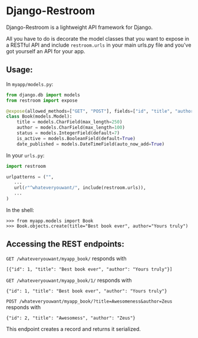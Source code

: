 # Django-Restroom

Django-Restroom is a lightweight API framework for Django.

All you have to do is decorate the model classes that you want to expose in a RESTful API and include `restroom.urls` in your main urls.py file and you've got yourself an API for your app.

## Usage:

In  `myapp/models.py`:

```python
from django.db import models
from restroom import expose

@expose(allowed_methods=["GET", "POST"], fields=["id", "title", "author"])
class Book(models.Model):
    title = models.CharField(max_length=250)
    author = models.CharField(max_length=100)
    status = models.IntegerField(default=7)
    is_active = models.BooleanField(default=True)
    date_published = models.DateTimeField(auto_now_add=True)
```

In your `urls.py`:

```python
import restroom

urlpatterns = ("",
   ...
   url(r"^whateveryouwant/", include(restroom.urls)),
   ...
)
```

In the shell:

```
>>> from myapp.models import Book
>>> Book.objects.create(title="Best book ever", author="Yours truly")
```

## Accessing the REST endpoints:
`GET /whateveryouwant/myapp_book/` responds with
```
[{"id": 1, "title": "Best book ever", "author": "Yours truly"}]
```
`GET /whateveryouwant/myapp_book/1/` responds with
```
{"id": 1, "title": "Best book ever", "author": "Yours truly"}
```
`POST /whateveryouwant/myapp_book/?title=Awesomeness&author=Zeus` responds with
```
{"id": 2, "title": "Awesomess", "author": "Zeus"}
```
This endpoint creates a record and returns it serialized.
